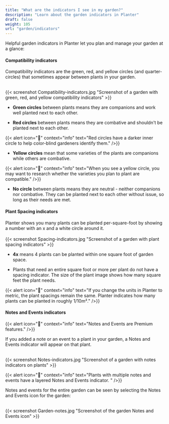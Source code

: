 ```yaml
---
title: "What are the indicators I see in my garden?"
description: "Learn about the garden indicators in Planter"
draft: false
weight: 105
url: "garden/indicators"
---
```

Helpful garden indicators in Planter let you plan and manage your garden at a glance:

#### Compatibility indicators
Compatibility indicators are the green, red, and yellow circles (and quarter-circles) that sometimes appear between plants in your garden.<br /><br />

{{< screenshot Compatibility-indicators.jpg "Screenshot of a garden with green, red, and yellow compatibility indicators" >}}

- **Green circles** between plants means they are companions and work well planted next to each other.

- **Red circles** between plants means they are combative and shouldn't be planted next to each other.

{{< alert icon="🌱" context="info" text="Red circles have a darker inner circle to help color-blind gardeners identify them." />}}

- **Yellow circles** mean that some varieties of the plants are companions while others are combative.

{{< alert icon="🥕" context="info" text="When you see a yellow circle, you may want to research whether the varieties you plan to plant are compatible." />}}

- **No circle** between plants means they are neutral - neither companions nor combative. They can be planted next to each other without issue, so long as their needs are met.

#### Plant Spacing indicators
Planter shows you many plants can be planted per-square-foot by showing a number with an x and a white circle around it.<br /><br />
{{< screenshot Spacing-indicators.jpg "Screenshot of a garden with plant spacing indicators" >}}

- **4x** means 4 plants can be planted within one square foot of garden space.

- Plants that need an entire square foot or more per plant do not have a spacing indicator. The size of the plant image shows how many square feet the plant needs.

{{< alert icon="🌿" context="info" text="If you change the units in Planter to metric, the plant spacings remain the same. Planter indicates how many plants can be planted in roughly 1/10m²." />}}

#### Notes and Events indicators
{{< alert icon="💸" context="info" text="Notes and Events are Premium features." />}}

If you added a note or an event to a plant in your garden, a Notes and Events indicator will appear on that plant.<br /><br />

{{< screenshot Notes-indicators.jpg "Screenshot of a garden with notes indicators on plants" >}}

{{< alert icon="🥬" context="info" text="Plants with multiple notes and events have a layered Notes and Events indicator. " />}}

Notes and events for the entire garden can be seen by selecting the Notes and Events icon for the garden:<br /><br />

{{< screenshot Garden-notes.jpg "Screenshot of the garden Notes and Events icon" >}}
